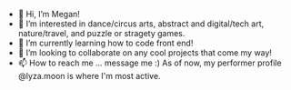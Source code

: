 - 👋 Hi, I’m Megan!
- 👀 I’m interested in dance/circus arts, abstract and digital/tech art, nature/travel, and puzzle or stragety games.
- 🌱 I’m currently learning how to code front end!
- 💞️ I’m looking to collaborate on any cool projects that come my way!
- 📫 How to reach me ... message me :) As of now, my performer profile @lyza.moon is where I'm most active.

<!---
MeganKeenan/MeganKeenan is a ✨ special ✨ repository because its `README.md` (this file) appears on your GitHub profile.
You can click the Preview link to take a look at your changes.
--->
